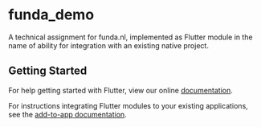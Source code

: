 # funda_demo

A technical assignment for funda.nl, implemented as Flutter module in the name of ability for integration with an existing native project.

## Getting Started

For help getting started with Flutter, view our online
[documentation](https://flutter.dev/).

For instructions integrating Flutter modules to your existing applications,
see the [add-to-app documentation](https://flutter.dev/docs/development/add-to-app).
